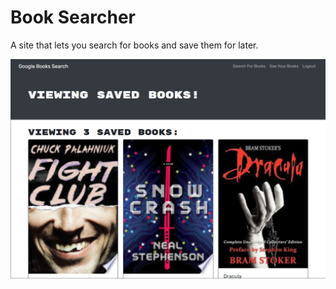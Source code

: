 # Book Searcher

A site that lets you search for books and save them for later.

![Project Screenshot](/snapshot.jpg?raw=true)